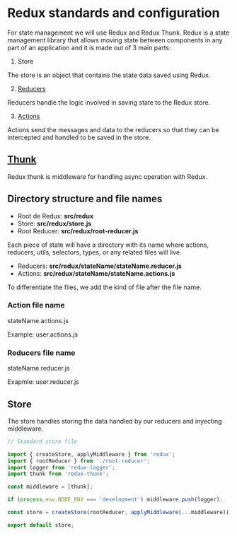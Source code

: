 # Redux standards and configuration

For state management we will use Redux and Redux Thunk. Redux is a state management library that allows moving state between components in any part of an application and it is made out of 3 main parts:

1. Store

The store is an object that contains the state data saved using Redux.

2. [Reducers](./reducers.md)

Reducers handle the logic involved in saving state to the Redux store.

3. [Actions](./actions.md)

Actions send the messages and data to the reducers so that they can be intercepted and handled to be saved in the store.

## [Thunk](./thunk.md)

Redux thunk is middleware for handling async operation with Redux.

## Directory structure and file names

- Root de Redux: **src/redux**
- Store: **src/redux/store.js**
- Root Reducer: **src/redux/root-reducer.js**

Each piece of state will have a directory with its name where actions, reducers, utils, selectors, types, or any related files will live.

- Reducers: **src/redux/stateName/stateName.reducer.js**
- Actions: **src/redux/stateName/stateName.actions.js**

To differentiate the files, we add the kind of file after the file name.

### Action file name

stateName.actions.js

Example: user.actions.js

### Reducers file name

stateName.reducer.js

Exapmle: user.reducer.js

## Store

The store handles storing the data handled by our reducers and inyecting middleware.

```javascript
// Standard store file

import { createStore, applyMiddleware } from 'redux';
import { rootReducer } from './root-reducer';
import logger from 'redux-logger';
import thunk from 'redux-thunk';

const middleware = [thunk];

if (process.env.NODE_ENV === 'development') middleware.push(logger);

const store = createStore(rootReducer, applyMiddleware(...middleware));

export default store;
```
